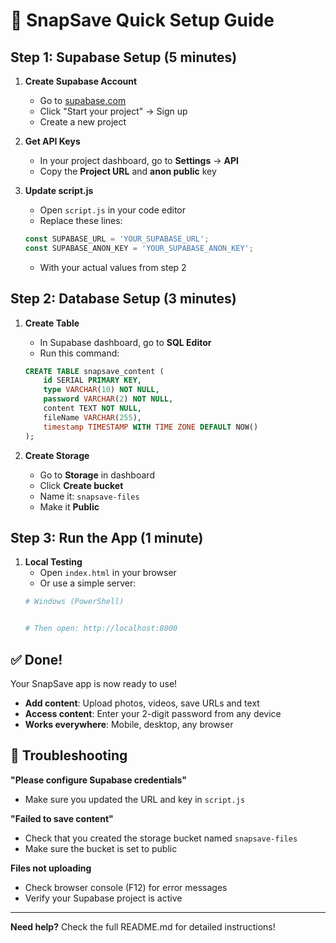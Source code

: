 # 🚀 SnapSave Quick Setup Guide

## Step 1: Supabase Setup (5 minutes)

1. **Create Supabase Account**
   - Go to [supabase.com](https://supabase.com)
   - Click "Start your project" → Sign up
   - Create a new project

2. **Get API Keys**
   - In your project dashboard, go to **Settings** → **API**
   - Copy the **Project URL** and **anon public** key

3. **Update script.js**
   - Open `script.js` in your code editor
   - Replace these lines:
   ```javascript
   const SUPABASE_URL = 'YOUR_SUPABASE_URL';
   const SUPABASE_ANON_KEY = 'YOUR_SUPABASE_ANON_KEY';
   ```
   - With your actual values from step 2

## Step 2: Database Setup (3 minutes)

1. **Create Table**
   - In Supabase dashboard, go to **SQL Editor**
   - Run this command:
   ```sql
   CREATE TABLE snapsave_content (
       id SERIAL PRIMARY KEY,
       type VARCHAR(10) NOT NULL,
       password VARCHAR(2) NOT NULL,
       content TEXT NOT NULL,
       fileName VARCHAR(255),
       timestamp TIMESTAMP WITH TIME ZONE DEFAULT NOW()
   );
   ```

2. **Create Storage**
   - Go to **Storage** in dashboard
   - Click **Create bucket**
   - Name it: `snapsave-files`
   - Make it **Public**

## Step 3: Run the App (1 minute)

1. **Local Testing**
   - Open `index.html` in your browser
   - Or use a simple server:
   ```bash
   # Windows (PowerShell)
   
   
   # Then open: http://localhost:8000
   ```

## ✅ Done!

Your SnapSave app is now ready to use!

- **Add content**: Upload photos, videos, save URLs and text
- **Access content**: Enter your 2-digit password from any device
- **Works everywhere**: Mobile, desktop, any browser

## 🔧 Troubleshooting

**"Please configure Supabase credentials"**
- Make sure you updated the URL and key in `script.js`

**"Failed to save content"**
- Check that you created the storage bucket named `snapsave-files`
- Make sure the bucket is set to public

**Files not uploading**
- Check browser console (F12) for error messages
- Verify your Supabase project is active

---

**Need help?** Check the full README.md for detailed instructions! 